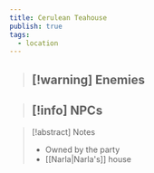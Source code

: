 ```yaml
---
title: Cerulean Teahouse
publish: true
tags:
  - location
---
```

> [!warning] Enemies
> - 

> [!info] NPCs
> - 

> [!abstract] Notes
> - Owned by the party
> - [[Narla|Narla's]] house

